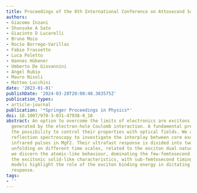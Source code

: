 ```yaml
---
title: Proceedings of the 8th International Conference on Attosecond Science and Technology
authors:
- Giacomo Inzani
- Shunsuke A Sato
- Giacinto D Lucarelli
- Bruno Moio
- Rocío Borrego-Varillas
- Fabio Frassetto
- Luca Poletto
- Hannes Hübener
- Umberto De Giovannini
- Angel Rubio
- Mauro Nisoli
- Matteo Lucchini
date: '2023-01-01'
publishDate: '2024-03-28T20:08:48.383575Z'
publication_types:
- article-journal
publication: '*Springer Proceedings in Physics*'
doi: 10.1007/978-3-031-47938-0_18
abstract: An option to overcome the limits of electronics are excitons, quasi-particles
  generated by the electron-hole Coulomb interaction. A fundamental prerequisite is
  the possibility to control their properties with optical fields. We adopted attosecond
  reflection spectroscopy to investigate the interplay between core excitons and ultrashort
  infrared pulses in MgF2. Their ultrafast response is divided into two contributions,
  unfolding on different time scales, related to the exciton dual nature. Namely,
  we discern the atomic-like behaviour, dominating the few-femtosecond response, from
  the excitonic solid-like characteristics, with sub-femtosecond timing. Theoretical
  models highlight the role of the exciton binding energy in dictating their optical
  response.
tags:
- ''
---
```

